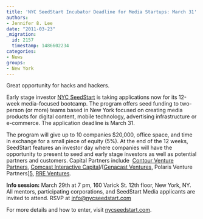 ```yaml
---
title: 'NYC SeedStart Incubator Deadline for Media Startups: March 31'
authors:
- Jennifer 8. Lee
date: "2011-03-23"
_migration:
  id: 2157
  timestamp: 1486602234
categories:
- News
groups:
- New York
---
```


Great opportunity for hacks and hackers.

Early stage investor [NYC SeedStart][1] is taking applications now for its 12-week media-focused bootcamp. The program offers seed funding to two-person (or more) teams based in New York focused on creating media products for digital content, mobile technology, advertising infrastructure or e-commerce. The application deadline is March 31.

The program will give up to 10 companies $20,000, office space, and time in exchange for a small piece of equity (5%). At the end of the 12 weeks, SeedStart features an investor day where companies will have the opportunity to present to seed and early stage investors as well as potential partners and customers. Capital Partners include  [Contour Venture Partners][2], [Comcast Interactive Capital][3]/[[Genacast Ventures,][4] Polaris Venture Partners][5], [RRE Ventures][6].

**Info session:** March 29th at 7 pm, 160 Varick St. 12th floor, New York, NY. All mentors, participating corporations, and SeedStart Media applicants are invited to attend. RSVP at info@nycseedstart.com

For more details and how to enter, visit [nycseedstart.com][7].

 [1]: http://nycseedstart.com
 [2]: http://www.contourventures.com/
 [3]: http://www.civentures.com
 [4]: http://www.genacast.com/
 [5]: http://www.polarisventures.com/
 [6]: http://www.rre.com/
 [7]: http://j.mp/hEWZOz